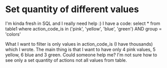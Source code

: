 
# Set quantity of different values

I'm kinda fresh in SQL and I really need help :)
I have a code:
select *
from table1
where action_code_is in ('pink', 'yellow', 'blue', 'green') 
AND group = 'colors'

What I want to filter is only values in action_code_is (I have thousands) which I wrote. The main thing is that I want to have only 4 pink values, 5 yellow, 6 blue and 3 green.
Could someone help me? I'm not sure how to see only a set quantity of actions not all values from table.

        